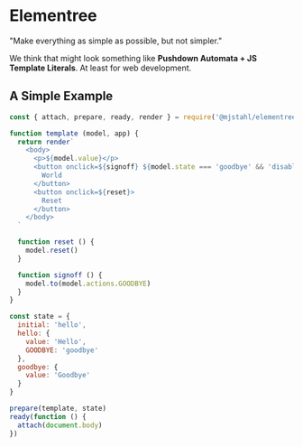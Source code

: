 # Elementree
"Make everything as simple as possible, but not simpler."

We think that might look something like **Pushdown Automata + JS Template Literals**.
At least for web development.

## A Simple Example

```js
const { attach, prepare, ready, render } = require('@mjstahl/elementree')

function template (model, app) {
  return render`
    <body>
      <p>${model.value}</p>
      <button onclick=${signoff} ${model.state === 'goodbye' && 'disabled'}>
        World
      </button>
      <button onclick=${reset}>
        Reset
      </button>
    </body>
  `

  function reset () {
    model.reset()
  }

  function signoff () {
    model.to(model.actions.GOODBYE)
  }
}

const state = {
  initial: 'hello',
  hello: {
    value: 'Hello',
    GOODBYE: 'goodbye'
  },
  goodbye: {
    value: 'Goodbye'
  }
}

prepare(template, state)
ready(function () {
  attach(document.body)
})
```